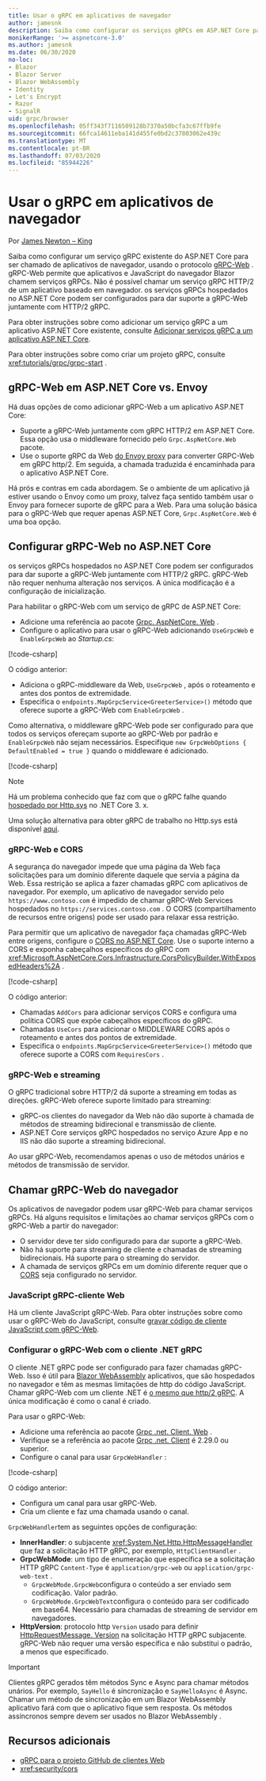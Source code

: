 ```yaml
---
title: Usar o gRPC em aplicativos de navegador
author: jamesnk
description: Saiba como configurar os serviços gRPCs em ASP.NET Core para que possam ser chamados de aplicativos de navegador usando o gRPC-Web.
monikerRange: '>= aspnetcore-3.0'
ms.author: jamesnk
ms.date: 06/30/2020
no-loc:
- Blazor
- Blazor Server
- Blazor WebAssembly
- Identity
- Let's Encrypt
- Razor
- SignalR
uid: grpc/browser
ms.openlocfilehash: 05ff343f7116509128b7370a50bcfa3c67ffb9fe
ms.sourcegitcommit: 66fca14611eba141d455fe0bd2c37803062e439c
ms.translationtype: MT
ms.contentlocale: pt-BR
ms.lasthandoff: 07/03/2020
ms.locfileid: "85944226"
---
```

# <a name="use-grpc-in-browser-apps"></a>Usar o gRPC em aplicativos de navegador

Por [James Newton – King](https://twitter.com/jamesnk)

 Saiba como configurar um serviço gRPC existente do ASP.NET Core para ser chamado de aplicativos de navegador, usando o protocolo [gRPC-Web](https://github.com/grpc/grpc/blob/2a388793792cc80944334535b7c729494d209a7e/doc/PROTOCOL-WEB.md) . gRPC-Web permite que aplicativos e JavaScript do navegador Blazor chamem serviços gRPCs. Não é possível chamar um serviço gRPC HTTP/2 de um aplicativo baseado em navegador. os serviços gRPCs hospedados no ASP.NET Core podem ser configurados para dar suporte a gRPC-Web juntamente com HTTP/2 gRPC.


Para obter instruções sobre como adicionar um serviço gRPC a um aplicativo ASP.NET Core existente, consulte [Adicionar serviços gRPC a um aplicativo ASP.NET Core](xref:grpc/aspnetcore#add-grpc-services-to-an-aspnet-core-app).

Para obter instruções sobre como criar um projeto gRPC, consulte <xref:tutorials/grpc/grpc-start> .

## <a name="grpc-web-in-aspnet-core-vs-envoy"></a>gRPC-Web em ASP.NET Core vs. Envoy

Há duas opções de como adicionar gRPC-Web a um aplicativo ASP.NET Core:

* Suporte a gRPC-Web juntamente com gRPC HTTP/2 em ASP.NET Core. Essa opção usa o middleware fornecido pelo `Grpc.AspNetCore.Web` pacote.
* Use o suporte gRPC da Web [do Envoy proxy](https://www.envoyproxy.io/) para converter GRPC-Web em gRPC http/2. Em seguida, a chamada traduzida é encaminhada para o aplicativo ASP.NET Core.

Há prós e contras em cada abordagem. Se o ambiente de um aplicativo já estiver usando o Envoy como um proxy, talvez faça sentido também usar o Envoy para fornecer suporte de gRPC para a Web. Para uma solução básica para o gRPC-Web que requer apenas ASP.NET Core, `Grpc.AspNetCore.Web` é uma boa opção.

## <a name="configure-grpc-web-in-aspnet-core"></a>Configurar gRPC-Web no ASP.NET Core

os serviços gRPCs hospedados no ASP.NET Core podem ser configurados para dar suporte a gRPC-Web juntamente com HTTP/2 gRPC. gRPC-Web não requer nenhuma alteração nos serviços. A única modificação é a configuração de inicialização.

Para habilitar o gRPC-Web com um serviço de gRPC de ASP.NET Core:

* Adicione uma referência ao pacote [Grpc. AspNetCore. Web](https://www.nuget.org/packages/Grpc.AspNetCore.Web) .
* Configure o aplicativo para usar o gRPC-Web adicionando `UseGrpcWeb` e `EnableGrpcWeb` ao *Startup.cs*:

[!code-csharp[](~/grpc/browser/sample/Startup.cs?name=snippet_1&highlight=10,14)]

O código anterior:

* Adiciona o gRPC-middleware da Web, `UseGrpcWeb` , após o roteamento e antes dos pontos de extremidade.
* Especifica o `endpoints.MapGrpcService<GreeterService>()` método que oferece suporte a gRPC-Web com `EnableGrpcWeb` . 

Como alternativa, o middleware gRPC-Web pode ser configurado para que todos os serviços ofereçam suporte ao gRPC-Web por padrão e `EnableGrpcWeb` não sejam necessários. Especifique `new GrpcWebOptions { DefaultEnabled = true }` quando o middleware é adicionado.

[!code-csharp[](~/grpc/browser/sample/AllServicesSupportExample_Startup.cs?name=snippet_1&highlight=12)]

> [!NOTE]
> Há um problema conhecido que faz com que o gRPC falhe quando [hospedado por Http.sys](xref:fundamentals/servers/httpsys) no .NET Core 3. x.
>
> Uma solução alternativa para obter gRPC de trabalho no Http.sys está disponível [aqui](https://github.com/grpc/grpc-dotnet/issues/853#issuecomment-610078202).

### <a name="grpc-web-and-cors"></a>gRPC-Web e CORS

A segurança do navegador impede que uma página da Web faça solicitações para um domínio diferente daquele que servia a página da Web. Essa restrição se aplica a fazer chamadas gRPC com aplicativos de navegador. Por exemplo, um aplicativo de navegador servido pelo `https://www.contoso.com` é impedido de chamar gRPC-Web Services hospedados no `https://services.contoso.com` . O CORS (compartilhamento de recursos entre origens) pode ser usado para relaxar essa restrição.

Para permitir que um aplicativo de navegador faça chamadas gRPC-Web entre origens, configure o [CORS no ASP.NET Core](xref:security/cors). Use o suporte interno a CORS e exponha cabeçalhos específicos do gRPC com <xref:Microsoft.AspNetCore.Cors.Infrastructure.CorsPolicyBuilder.WithExposedHeaders%2A> .

[!code-csharp[](~/grpc/browser/sample/CORS_Startup.cs?name=snippet_1&highlight=5-11,19,24)]

O código anterior:

* Chamadas `AddCors` para adicionar serviços CORS e configura uma política CORS que expõe cabeçalhos específicos do gRPC.
* Chamadas `UseCors` para adicionar o MIDDLEWARE CORS após o roteamento e antes dos pontos de extremidade.
* Especifica o `endpoints.MapGrpcService<GreeterService>()` método que oferece suporte a CORS com `RequiresCors` .

### <a name="grpc-web-and-streaming"></a>gRPC-Web e streaming

O gRPC tradicional sobre HTTP/2 dá suporte a streaming em todas as direções. gRPC-Web oferece suporte limitado para streaming:

* gRPC-os clientes do navegador da Web não dão suporte à chamada de métodos de streaming bidirecional e transmissão de cliente.
* ASP.NET Core serviços gRPC hospedados no serviço Azure App e no IIS não dão suporte a streaming bidirecional.

Ao usar gRPC-Web, recomendamos apenas o uso de métodos unários e métodos de transmissão de servidor.

## <a name="call-grpc-web-from-the-browser"></a>Chamar gRPC-Web do navegador

Os aplicativos de navegador podem usar gRPC-Web para chamar serviços gRPCs. Há alguns requisitos e limitações ao chamar serviços gRPCs com o gRPC-Web a partir do navegador:

* O servidor deve ter sido configurado para dar suporte a gRPC-Web.
* Não há suporte para streaming de cliente e chamadas de streaming bidirecionais. Há suporte para o streaming do servidor.
* A chamada de serviços gRPCs em um domínio diferente requer que o [CORS](xref:security/cors) seja configurado no servidor.

### <a name="javascript-grpc-web-client"></a>JavaScript gRPC-cliente Web

Há um cliente JavaScript gRPC-Web. Para obter instruções sobre como usar o gRPC-Web do JavaScript, consulte [gravar código de cliente JavaScript com gRPC-Web](https://github.com/grpc/grpc-web/tree/master/net/grpc/gateway/examples/helloworld#write-client-code).

### <a name="configure-grpc-web-with-the-net-grpc-client"></a>Configurar o gRPC-Web com o cliente .NET gRPC

O cliente .NET gRPC pode ser configurado para fazer chamadas gRPC-Web. Isso é útil para [Blazor WebAssembly](xref:blazor/index#blazor-webassembly) aplicativos, que são hospedados no navegador e têm as mesmas limitações de http do código JavaScript. Chamar gRPC-Web com um cliente .NET é [o mesmo que http/2 gRPC](xref:grpc/client). A única modificação é como o canal é criado.

Para usar o gRPC-Web:

* Adicione uma referência ao pacote [Grpc .net. Client. Web](https://www.nuget.org/packages/Grpc.Net.Client.Web) .
* Verifique se a referência ao pacote [Grpc .net. Client](https://www.nuget.org/packages/Grpc.Net.Client) é 2.29.0 ou superior.
* Configure o canal para usar `GrpcWebHandler` :

[!code-csharp[](~/grpc/browser/sample/Handler.cs?name=snippet_1)]

O código anterior:

* Configura um canal para usar gRPC-Web.
* Cria um cliente e faz uma chamada usando o canal.

`GrpcWebHandler`tem as seguintes opções de configuração:

* **InnerHandler**: o subjacente <xref:System.Net.Http.HttpMessageHandler> que faz a solicitação HTTP gRPC, por exemplo, `HttpClientHandler` .
* **GrpcWebMode**: um tipo de enumeração que especifica se a solicitação HTTP gRPC `Content-Type` é `application/grpc-web` ou `application/grpc-web-text` .
    * `GrpcWebMode.GrpcWeb`configura o conteúdo a ser enviado sem codificação. Valor padrão.
    * `GrpcWebMode.GrpcWebText`configura o conteúdo para ser codificado em base64. Necessário para chamadas de streaming de servidor em navegadores.
* **HttpVersion**: protocolo http `Version` usado para definir [HttpRequestMessage. Version](xref:System.Net.Http.HttpRequestMessage.Version) na solicitação HTTP gRPC subjacente. gRPC-Web não requer uma versão específica e não substitui o padrão, a menos que especificado.

> [!IMPORTANT]
> Clientes gRPC gerados têm métodos Sync e Async para chamar métodos unários. Por exemplo, `SayHello` é sincronização e `SayHelloAsync` é Async. Chamar um método de sincronização em um Blazor WebAssembly aplicativo fará com que o aplicativo fique sem resposta. Os métodos assíncronos sempre devem ser usados no Blazor WebAssembly .

## <a name="additional-resources"></a>Recursos adicionais

* [gRPC para o projeto GitHub de clientes Web](https://github.com/grpc/grpc-web)
* <xref:security/cors>
